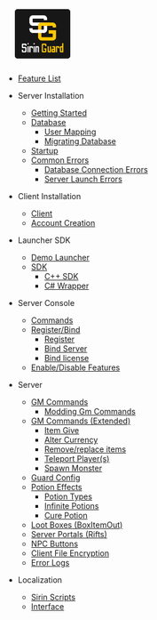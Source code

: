 <img width="100px" style="margin-left:18px; margin-bottom:10px" src="sirin-logo.svg"/>

- [Feature List](featurelist.md)

- Server Installation
    - [Getting Started](quickstart.md)
    - [Database](databases.md)
      - [User Mapping](databases.md#user-mapping)
      - [Migrating Database](databases.md#migrating-databases)
  - [Startup](copyfiles.md)
  - [Common Errors](errors.md)
    - [Database Connection Errors](errors.md#database-connection-errors)
    - [Server Launch Errors](errors.md#server-launch-errors)


- Client Installation
  - [Client](client.md)
  - [Account Creation](accountcreate.md)

- Launcher SDK
  - [Demo Launcher](demolauncher.md)
  - [SDK](launchersdk.md)
    - [C++ SDK](launchersdk.md#c-sdk)
    - [C# Wrapper](launchersdk.md#c-wrapper)

- Server Console
  - [Commands](consolebasics.md)
  - [Register/Bind](bind.md)
    - [Register](bind.md#register)
    - [Bind Server](bind.md#bind-server-to-account)
    - [Bind license](bind.md#bind-license-to-server)
  - [Enable/Disable Features](plugins.md)

- Server
  - [GM Commands](gmcommands.md)
    - [Modding Gm Commands](gmcommands.md#modding-gm-commands)
  - [GM Commands (Extended)](gmcommandsadv.md)
    - [Item Give](gmcommandsadv.md#item-give-command)
    - [Alter Currency](gmcommandsadv.md#alter-currency)
    - [Remove/replace items](gmcommandsadv.md#removereplace-items)
    - [Teleport Player(s)](gmcommandsadv.md#teleport-players)
    - [Spawn Monster](gmcommandsadv.md#spawn-monsters-at-coords)
  - [Guard Config](serverconfigs.md)
  - [Potion Effects](potions.md)
    - [Potion Types](potions.md#potion-types)
    - [Infinite Potions](potions.md#infinite-potions)
    - [Cure Potion](potions.md#cure-potions)
  - [Loot Boxes (BoxItemOut)](lootboxes.md)
  - [Server Portals (Rifts)](portals.md)
  - [NPC Buttons](npcbuttons.md)
  - [Client File Encryption](cencrypt.md)
  - [Error Logs](loglocations.md)

- Localization
  - [Sirin Scripts](scriptlocal.md#localization)
  - [Interface](uilocal.md#localization)